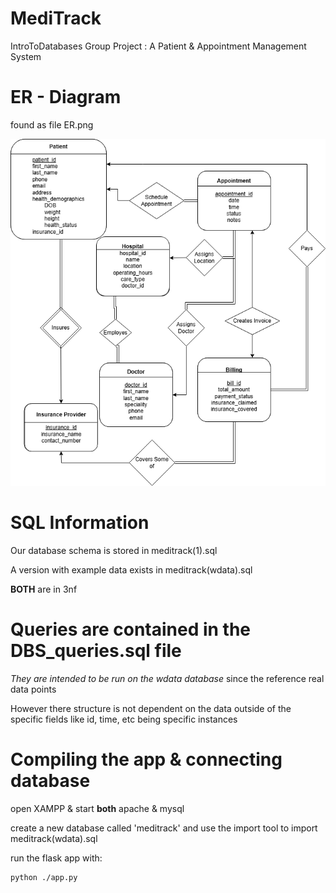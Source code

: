 # MediTrack
IntroToDatabases Group Project : A Patient &amp; Appointment Management System

# ER - Diagram
found as file ER.png

![ER Diagram](./sql/ER.png)

# SQL Information
Our database schema is stored in meditrack(1).sql

A version with example data exists in meditrack(wdata).sql

**BOTH** are in 3nf

# Queries are contained in the DBS_queries.sql file

*They are intended to be run on the wdata database* since the reference real data points

However there structure is not dependent on the data outside of the specific fields like id, time, etc being specific instances

# Compiling the app & connecting database

open XAMPP & start **both** apache & mysql

create a new database called 'meditrack' and use the import tool to import meditrack(wdata).sql

run the flask app with:
```
python ./app.py
```
